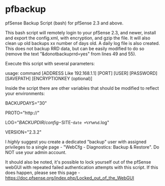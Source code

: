 # pfbackup
pfSense Backup Script (bash) for pfSense 2.3 and above. 

This bash script will remotely login to your pfSense 2.3, and newer, install and export the config.xml, with encryption, and gzip the file. It will also clean up old backups xx number of days old. A daily log file is also created. This does not backup RRD data, but can be easily modified to do so (remove the text "&donotbackuprrd=yes" from lines 49 and 55).

Execute this script with several parameters:

usage: command [ADDRESS Like 192.168.1.1] [PORT] [USER] [PASSWORD] [SAVEPATH] [ENCRYPTIONKEY (optional)] 

Inside the script there are other variables that should be modified to reflect your environments:

BACKUPDAYS="30"

PROTO="http://"

LOG="$BACKUPDIR/config-$SITE-`date +%Y%m%d`.log"

VERSION="2.3.2"


I *highly* suggest you create a dedicated "backup" user with assigned privileges to a single page - "WebCfg - Diagnostics: Backup & Restore". Do NOT use your admin account.

It should also be noted, it's possible to lock yourself out of the pfSense webGUI with repeated failed authentication attempts with this script. If this does happen, please see this page - https://doc.pfsense.org/index.php/Locked_out_of_the_WebGUI
